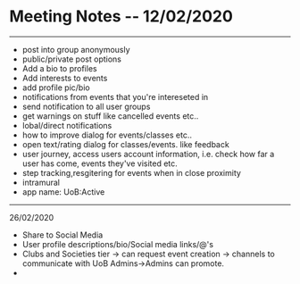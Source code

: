 # Meeting Notes -- 12/02/2020
----------------------------------------------------------------------------------------------

 - post into group anonymously
 - public/private post options 
 - Add a bio to profiles
 - Add interests to events
 - add profile pic/bio
 - notifications from events that you're intereseted in
 - send notification to all  user groups
 - get warnings on stuff like cancelled events etc.. 
 - lobal/direct notifications
 - how to improve dialog for events/classes etc..
 - open text/rating dialog for classes/events. like feedback
 - user journey, access users account information, i.e. check how far a user has come, events they've visited etc.
 - step tracking,resgitering for events when in close proximity 
 - intramural 
 - app name: UoB:Active
 ----------------------------------------------------
 
 26/02/2020
 - Share to Social Media
 - User profile descriptions/bio/Social media links/@'s
 - Clubs and Societies tier -> can request event creation -> channels to communicate with UoB Admins->Admins can promote.
 - 
